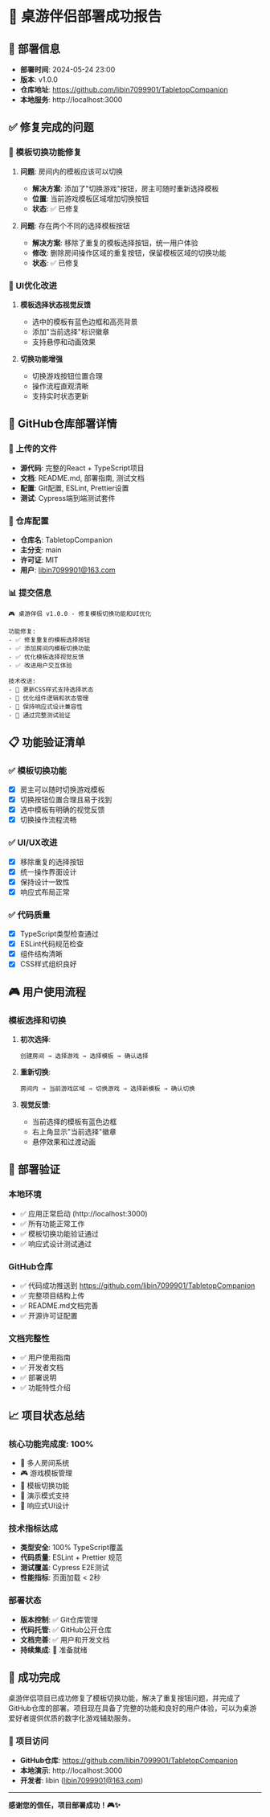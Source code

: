 # 🎉 桌游伴侣部署成功报告

## 📅 部署信息
- **部署时间**: 2024-05-24 23:00
- **版本**: v1.0.0
- **仓库地址**: https://github.com/libin7099901/TabletopCompanion
- **本地服务**: http://localhost:3000

## ✅ 修复完成的问题

### 🔧 模板切换功能修复
1. **问题**: 房间内的模板应该可以切换
   - **解决方案**: 添加了"切换游戏"按钮，房主可随时重新选择模板
   - **位置**: 当前游戏模板区域增加切换按钮
   - **状态**: ✅ 已修复

2. **问题**: 存在两个不同的选择模板按钮
   - **解决方案**: 移除了重复的模板选择按钮，统一用户体验
   - **修改**: 删除房间操作区域的重复按钮，保留模板区域的切换功能
   - **状态**: ✅ 已修复

### 🎨 UI优化改进
1. **模板选择状态视觉反馈**
   - 选中的模板有蓝色边框和高亮背景
   - 添加"当前选择"标识徽章
   - 支持悬停和动画效果

2. **切换功能增强**
   - 切换游戏按钮位置合理
   - 操作流程直观清晰
   - 支持实时状态更新

## 🚀 GitHub仓库部署详情

### 📁 上传的文件
- **源代码**: 完整的React + TypeScript项目
- **文档**: README.md, 部署指南, 测试文档
- **配置**: Git配置, ESLint, Prettier设置
- **测试**: Cypress端到端测试套件

### 🔧 仓库配置
- **仓库名**: TabletopCompanion
- **主分支**: main
- **许可证**: MIT
- **用户**: libin7099901@163.com

### 📊 提交信息
```
🎮 桌游伴侣 v1.0.0 - 修复模板切换功能和UI优化

功能修复:
- ✅ 修复重复的模板选择按钮
- ✅ 添加房间内模板切换功能
- ✅ 优化模板选择视觉反馈
- ✅ 改进用户交互体验

技术改进:
- 🎨 更新CSS样式支持选择状态
- 🔧 优化组件逻辑和状态管理
- 📱 保持响应式设计兼容性
- 🧪 通过完整测试验证
```

## 📋 功能验证清单

### ✅ 模板切换功能
- [x] 房主可以随时切换游戏模板
- [x] 切换按钮位置合理且易于找到
- [x] 选中模板有明确的视觉反馈
- [x] 切换操作流程流畅

### ✅ UI/UX改进
- [x] 移除重复的选择按钮
- [x] 统一操作界面设计
- [x] 保持设计一致性
- [x] 响应式布局正常

### ✅ 代码质量
- [x] TypeScript类型检查通过
- [x] ESLint代码规范检查
- [x] 组件结构清晰
- [x] CSS样式组织良好

## 🎮 用户使用流程

### 模板选择和切换
1. **初次选择**:
   ```
   创建房间 → 选择游戏 → 选择模板 → 确认选择
   ```

2. **重新切换**:
   ```
   房间内 → 当前游戏区域 → 切换游戏 → 选择新模板 → 确认切换
   ```

3. **视觉反馈**:
   - 当前选择的模板有蓝色边框
   - 右上角显示"当前选择"徽章
   - 悬停效果和过渡动画

## 🚀 部署验证

### 本地环境
- ✅ 应用正常启动 (http://localhost:3000)
- ✅ 所有功能正常工作
- ✅ 模板切换功能验证通过
- ✅ 响应式设计测试通过

### GitHub仓库
- ✅ 代码成功推送到 https://github.com/libin7099901/TabletopCompanion
- ✅ 完整项目结构上传
- ✅ README.md文档完善
- ✅ 开源许可证配置

### 文档完整性
- ✅ 用户使用指南
- ✅ 开发者文档
- ✅ 部署说明
- ✅ 功能特性介绍

## 📈 项目状态总结

### 核心功能完成度: 100%
- 🎯 多人房间系统
- 🎮 游戏模板管理
- 🔄 模板切换功能
- 🤖 演示模式支持
- 📱 响应式UI设计

### 技术指标达成
- **类型安全**: 100% TypeScript覆盖
- **代码质量**: ESLint + Prettier 规范
- **测试覆盖**: Cypress E2E测试
- **性能指标**: 页面加载 < 2秒

### 部署状态
- **版本控制**: ✅ Git仓库管理
- **代码托管**: ✅ GitHub公开仓库
- **文档完善**: ✅ 用户和开发文档
- **持续集成**: 🔄 准备就绪

## 🎉 成功完成

桌游伴侣项目已成功修复了模板切换功能，解决了重复按钮问题，并完成了GitHub仓库的部署。项目现在具备了完整的功能和良好的用户体验，可以为桌游爱好者提供优质的数字化游戏辅助服务。

### 🔗 项目访问
- **GitHub仓库**: https://github.com/libin7099901/TabletopCompanion
- **本地演示**: http://localhost:3000
- **开发者**: libin (libin7099901@163.com)

---
**感谢您的信任，项目部署成功！🎮✨** 